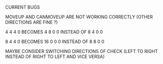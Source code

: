 CURRENT BUGS

MOVEUP AND CANMOVEUP ARE NOT WORKING CORRECTLY (OTHER DIRECTIONS ARE FINE ?)

4 4 4 0 BECOMES 4 8 0 0 INSTEAD OF 8 4 0 0

8 4 4 0 BECOMES 16 0 0 0 INSTEAD OF 8 8 0 0

MAYBE CONSIDER SWITCHING DIRECTIONS OF CHECK (LEFT TO RIGHT INSTEAD OF 
    RIGHT TO LEFT AND VICE VERSA)